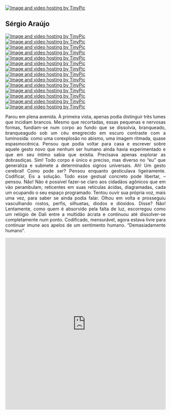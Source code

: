 <a href="" target="_blank"><img src="http://i65.tinypic.com/2cqbhaq.jpg" border="0" alt="Image and video hosting by TinyPic"></a> 
## Sérgio Araújo

<a href="https://www.facebook.com/sergioaraujofb" target="_blank"><img src="http://i63.tinypic.com/20js9wy.jpg" border="0" alt="Image and video hosting by TinyPic"></a> <a href="https://twitter.com/sergioaraujo" target="_blank"><img src="http://i68.tinypic.com/v7cqdx.jpg" border="0" alt="Image and video hosting by TinyPic"></a> <a href="https://plus.google.com/u/0/+S%C3%A9rgioAra%C3%BAjosalinas" target="_blank"><img src="http://i63.tinypic.com/n3azoy.jpg" border="0" alt="Image and video hosting by TinyPic"></a> <a href="https://www.linkedin.com/in/sergioaraujo709/" target="_blank"><img src="http://i64.tinypic.com/sy332v.jpg" border="0" alt="Image and video hosting by TinyPic"></a> <a href="http://palavras.digasalinas.com" target="_blank"><img src="http://i68.tinypic.com/kcm3ci.jpg" border="0" alt="Image and video hosting by TinyPic"></a> <a href="https://t.co/JDtIZSfA8D" target="_blank"><img src="http://i67.tinypic.com/2s1nmyr.jpg" border="0" alt="Image and video hosting by TinyPic"></a> <a href="https://keybase.io/verbis" target="_blank"><img src="http://i67.tinypic.com/2ag6835.jpg" border="0" alt="Image and video hosting by TinyPic"></a> <a href="https://hack.chat/?sergio" target="_blank"><img src="http://i64.tinypic.com/rj0dhf.jpg" border="0" alt="Image and video hosting by TinyPic"></a> <a href="http://educacaoecultura.digasalinas.com/" target="_blank"><img src="http://i67.tinypic.com/2vmwtnq.jpg" border="0" alt="Image and video hosting by TinyPic"></a> <a href="https://www.youtube.com/user/sergioaraujo1000/videos" target="_blank"><img src="http://i64.tinypic.com/2929pmp.jpg" border="0" alt="Image and video hosting by TinyPic"></a> <a href="https://scholar.google.com.br/citations?user=xD93mEEAAAAJ&hl=pt-BR" target="_blank"><img src="http://i63.tinypic.com/28s11u.jpg" border="0" alt="Image and video hosting by TinyPic"></a> <a href="https://www.flickr.com/photos/sergioaraujo709" target="_blank"><img src="http://i68.tinypic.com/ev6na1.jpg" border="0" alt="Image and video hosting by TinyPic"></a> <a href="http://bodegavirtual.tumblr.com/" target="_blank"><img src="http://i63.tinypic.com/14jvuyg.jpg" border="0" alt="Image and video hosting by TinyPic"></a> <a href="mailto:sergioaraujo@vivaldi.net" target="_blank"><img src="http://i65.tinypic.com/vzvqyh.jpg" border="0" alt="Image and video hosting by TinyPic"></a>

<p align="justify">Parou em plena avenida. À primeira vista, apenas podia distinguir três lumes que incidiam brancos. Mesmo que recortadas, essas pequenas e nervosas formas, fundiam-se num corpo ao fundo que se dissolvia, branqueado, branqueagudo sob um céu enegrecido em escuro contraste com a luminosida: como uma corexplosão no abismo, uma imagem ritmada, quase espasmocênica.
Pensou que podia voltar para casa e escrever sobre aquele gesto novo que nenhum ser humano ainda havia experimentado e que em seu íntimo sabia que existia. Precisava apenas explorar as dobrasdiças.
Sim! Todo corpo é único e preciso, mas diverso no “eu” que generaliza e submete a determinados signos universais.
Ah! Um gesto cerebral!
Como pode ser? Pensou enquanto gesticulava ligeiramente. Codificar, Eis a solução.
Todo esse gestual concreto pode libertar, – pensou.
Não! Não é possível fazer-se claro aos cidadãos agônicos que em vão perambulam, reticentes em suas retículas ácidas, diagramadas, cada um ocupando o seu espaço programado.
Tentou ouvir sua própria voz, mais uma vez, para saber se ainda podia falar. Olhou em volta e prosseguiu vasculhando rostos, perfis, silhuetas, diodos e dióxidos.
Disse? Não!
Lentamente, como quem é absorvido pela falta de luz, escorregou como um relógio de Dali entre a multidão ácrata e continuou até dissolver-se completamente num ponto.
Codificado, mensurável, agora estava livre para continuar imune aos apelos de um sentimento humano. “Demasiadamente humano”.</p>

 <iframe id="JotFormIFrame-71205393189661" onload="window.parent.scrollTo(0,0)" allowtransparency="true" src="https://form.jotformz.com/71205393189661" frameborder="0" style="width:100%; height:539px; border:none;" scrolling="no"> </iframe> <script type="text/javascript"> var ifr = document.getElementById("JotFormIFrame-71205393189661"); if(window.location.href && window.location.href.indexOf("?") > -1) { var get = window.location.href.substr(window.location.href.indexOf("?") + 1); if(ifr && get.length > 0) { var src = ifr.src; src = src.indexOf("?") > -1 ? src + "&" + get : src + "?" + get; ifr.src = src; } } window.handleIFrameMessage = function(e) { var args = e.data.split(":"); if (args.length > 2) { iframe = document.getElementById("JotFormIFrame-" + args[2]); } else { iframe = document.getElementById("JotFormIFrame"); } if (!iframe) return; switch (args[0]) { case "scrollIntoView": iframe.scrollIntoView(); break; case "setHeight": iframe.style.height = args[1] + "px"; break; case "collapseErrorPage": if (iframe.clientHeight > window.innerHeight) { iframe.style.height = window.innerHeight + "px"; } break; case "reloadPage": window.location.reload(); break; } var isJotForm = (e.origin.indexOf("jotform") > -1) ? true : false; if(isJotForm && "contentWindow" in iframe && "postMessage" in iframe.contentWindow) { var urls = {"docurl":encodeURIComponent(document.URL),"referrer":encodeURIComponent(document.referrer)}; iframe.contentWindow.postMessage(JSON.stringify({"type":"urls","value":urls}), "*"); } }; if (window.addEventListener) { window.addEventListener("message", handleIFrameMessage, false); } else if (window.attachEvent) { window.attachEvent("onmessage", handleIFrameMessage); } </script>
